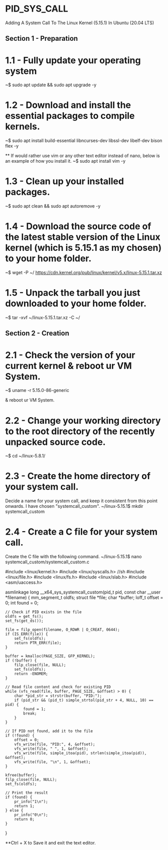 # PID_SYS_CALL
Adding A System Call To The Linux Kernel (5.15.1) In Ubuntu (20.04 LTS) 

## Section 1 - Preparation 
# 1.1 - Fully update your operating system
~$ sudo apt update && sudo apt upgrade -y

# 1.2 - Download and install the essential packages to compile kernels.
~$ sudo apt install build-essential libncurses-dev libssl-dev libelf-dev bison flex -y

** If would rather use vim or any other text editor instead of nano, below is an example of how you install it.
~$ sudo apt install vim -y

# 1.3 - Clean up your installed packages.
~$ sudo apt clean && sudo apt autoremove -y

# 1.4 - Download the source code of the latest stable version of the Linux kernel (which is 5.15.1 as my chosen) to your home folder.
~$ wget -P ~/  https://cdn.kernel.org/pub/linux/kernel/v5.x/linux-5.15.1.tar.xz

# 1.5 - Unpack the tarball you just downloaded to your home folder.
~$ tar -xvf ~/linux-5.15.1.tar.xz -C ~/


## Section 2 - Creation 
# 2.1 - Check the version of your current kernel & reboot ur VM System.
~$ uname -r
5.15.0-86-generic

& reboot ur VM System.

# 2.2 - Change your working directory to the root directory of the recently unpacked source code.
~$ cd ~/linux-5.8.1/

# 2.3 - Create the home directory of your system call.

Decide a name for your system call, and keep it consistent from this point onwards. I have chosen "systemcall_custom".
~/linux-5.15.1$ mkdir systemcall_custom

# 2.4 - Create a C file for your system call.

Create the C file with the following command.
~/linux-5.15.1$ nano systemcall_custom/systemcall_custom.c


#include <linux/kernel.h>
#include <linux/syscalls.h>
//sh
#include <linux/file.h>
#include <linux/fs.h>
#include <linux/slab.h>
#include <asm/uaccess.h>

asmlinkage long __x64_sys_systemcall_custom(pid_t pid, const char __user *filename) {
    mm_segment_t oldfs;
    struct file *file;
    char *buffer;
    loff_t offset = 0;
    int found = 0;

    // Check if PID exists in the file
    oldfs = get_fs();
    set_fs(get_ds());

    file = filp_open(filename, O_RDWR | O_CREAT, 0644);
    if (IS_ERR(file)) {
        set_fs(oldfs);
        return PTR_ERR(file);
    }

    buffer = kmalloc(PAGE_SIZE, GFP_KERNEL);
    if (!buffer) {
        filp_close(file, NULL);
        set_fs(oldfs);
        return -ENOMEM;
    }

    // Read file content and check for existing PID
    while (vfs_read(file, buffer, PAGE_SIZE, &offset) > 0) {
        char *pid_str = strstr(buffer, "PID:");
        if (pid_str && (pid_t) simple_strtol(pid_str + 4, NULL, 10) == pid) {
            found = 1;
            break;
        }
    }

    // If PID not found, add it to the file
    if (!found) {
        offset = 0;
        vfs_write(file, "PID:", 4, &offset);
        vfs_write(file, " ", 1, &offset);
        vfs_write(file, simple_itoa(pid), strlen(simple_itoa(pid)), &offset);
        vfs_write(file, "\n", 1, &offset);
    }

    kfree(buffer);
    filp_close(file, NULL);
    set_fs(oldfs);

    // Print the result
    if (found) {
        pr_info("1\n");
        return 1;
    } else {
        pr_info("0\n");
        return 0;
    }
}

**Ctrl + X to Save it and exit the text editor.







